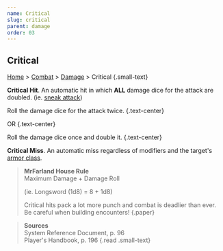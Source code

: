 ```yaml
---
name: Critical
slug: critical
parent: damage
order: 03
---
```

## Critical
[Home](dm-operations-center) > [Combat](combat) > [Damage](damage) > Critical {.small-text}

**Critical Hit**. An automatic hit in which **ALL** damage dice for the attack are doubled. (ie. [sneak attack](sneak-attack))<br/>

Roll the damage dice for the attack twice. {.text-center}

OR  {.text-center}

Roll the damage dice once and double it. {.text-center}

**Critical Miss**. An automatic miss regardless of modifiers and the target's [armor class](armor-class).

> **MrFarland House Rule**<br/>
> Maximum Damage + Damage Roll
>
> (ie. Longsword (1d8) = 8 + 1d8)
>
> Critical hits pack a lot more punch and combat is deadlier than ever. Be careful when building encounters!
{.paper}

> **Sources** <br/>
> System Reference Document, p. 96<br/>
> Player's Handbook, p. 196
{.read .small-text}
